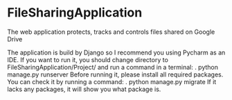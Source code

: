 # FileSharingApplication
The web application protects, tracks and controls files shared on Google Drive 

The application is build by Django so I recommend you using Pycharm as an IDE. If you want to run it, you should change directory to FileSharingApplication/Project/ and run a command in a terminal:
. python manage.py runserver
Before running it, please install all required packages. You can check it by running a command:
. python manage.py migrate
If it lacks any packages, it will show you what package is.
